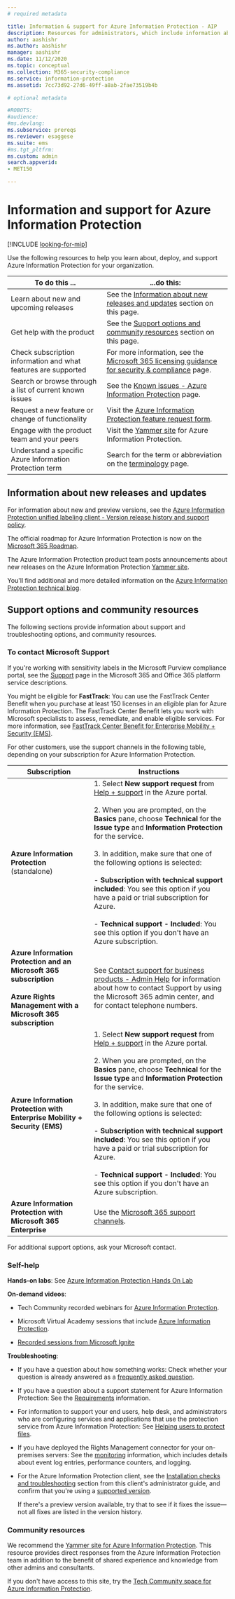 ```yaml
---
# required metadata

title: Information & support for Azure Information Protection - AIP
description: Resources for administrators, which include information about new releases, support options, and how to contact Microsoft to report a problem. 
author: aashishr
ms.author: aashishr
manager: aashishr
ms.date: 11/12/2020
ms.topic: conceptual
ms.collection: M365-security-compliance
ms.service: information-protection
ms.assetid: 7cc73d92-27d6-49ff-a8ab-2fae73519b4b

# optional metadata

#ROBOTS:
#audience:
#ms.devlang:
ms.subservice: prereqs
ms.reviewer: esaggese
ms.suite: ems
#ms.tgt_pltfrm:
ms.custom: admin
search.appverid:
- MET150

---
```


# Information and support for Azure Information Protection

[!INCLUDE [looking-for-mip](includes/looking-for-mip.md)]

Use the following resources to help you learn about, deploy, and support Azure Information Protection for your organization.

|To do this ...|...do this:|
|----------------|---------------|
|Learn about new and upcoming releases|See the [Information about new releases and updates](#information-about-new-releases-and-updates) section on this page.|
|Get help with the product|See the [Support options and community resources](#support-options-and-community-resources) section on this page.|
|Check subscription information and what features are supported|For more information, see the [Microsoft 365 licensing guidance for security & compliance](/office365/servicedescriptions/microsoft-365-service-descriptions/microsoft-365-tenantlevel-services-licensing-guidance/microsoft-365-security-compliance-licensing-guidance#information-protection) page.|
|Search or browse through a list of current known issues | See the [Known issues - Azure Information Protection](known-issues.md) page.
|Request a new feature or change of functionality|Visit the [Azure Information Protection feature request form](https://customervoice.microsoft.com/Pages/ResponsePage.aspx?id=v4j5cvGGr0GRqy180BHbRxOwaHW_l8dCpIFVq3iLzSFUQzA0NVJNMktLOE5KRzVYS1VaU0VDVlZURS4u).|
|Engage with the product team and your peers|Visit the [Yammer site](https://www.yammer.com/AskIPTeam) for Azure Information Protection.|
|Understand a specific Azure Information Protection term|Search for the term or abbreviation on the [terminology](terminology.md) page.|

## Information about new releases and updates

For information about new and preview versions, see the [Azure Information Protection unified labeling client - Version release history and support policy](/purview/information-protection/information-protection-client-relnotes).

The official roadmap for Azure Information Protection is now on the [Microsoft 365 Roadmap](https://www.microsoft.com/microsoft-365/roadmap?&filters=Azure%20Information%20Protection%2CO365%20Information%20Protection#owRoadmapMainContent).

The Azure Information Protection product team posts announcements about new releases on the Azure Information Protection [Yammer site](https://www.yammer.com/AskIPTeam).

You'll find additional and more detailed information on the [Azure Information Protection technical blog](https://aka.ms/AIPblog). 

## Support options and community resources
The following sections provide information about support and troubleshooting options, and community resources.

### To contact Microsoft Support

If you're working with sensitivity labels in the Microsoft Purview compliance portal, see the [Support](/office365/servicedescriptions/office-365-platform-service-description/support) page in the Microsoft 365 and Office 365 platform service descriptions.

You might be eligible for **FastTrack**: You can use the FastTrack Center Benefit when you purchase at least 150 licenses in an eligible plan for Azure Information Protection. The FastTrack Center Benefit lets you work with Microsoft specialists to assess, remediate, and enable eligible services. For more information, see [FastTrack Center Benefit for Enterprise Mobility + Security (EMS)](/enterprise-mobility-security/Solutions/fasttrack-center-benefit-process-for-enterprise-mobility-suite-ems).

For other customers, use the support channels in the following table, depending on your subscription for Azure Information Protection.

|Subscription|Instructions|
|----------------|---------------|
|**Azure Information Protection** (standalone)|1. Select **New support request** from [Help + support](https://portal.azure.com/#blade/Microsoft_Azure_Support/HelpAndSupportBlade) in the Azure portal.<br /><br />2. When you are prompted, on the **Basics** pane, choose **Technical** for the **Issue type** and **Information Protection** for the service. <br /><br />3. In addition, make sure that one of the following options is selected:<br /><br />- **Subscription with technical support included**: You see this option if you have a paid or trial subscription for Azure.<br /><br /> - **Technical support - Included**: You see this option if you don't have an Azure subscription.|
|**Azure Information Protection and an Microsoft 365 subscription**<br /><br />**Azure Rights Management with a Microsoft 365 subscription**|See [Contact support for business products - Admin Help](https://support.office.com/article/32a17ca7-6fa0-4870-8a8d-e25ba4ccfd4b) for information about how to contact Support by using the Microsoft 365 admin center, and for contact telephone numbers.|
|**Azure Information Protection with Enterprise Mobility + Security (EMS)**|1. Select **New support request** from [Help + support](https://portal.azure.com/#blade/Microsoft_Azure_Support/HelpAndSupportBlade) in the Azure portal.<br /><br />2. When you are prompted, on the **Basics** pane, choose **Technical** for the **Issue type** and **Information Protection** for the service. <br /><br />3. In addition, make sure that one of the following options is selected:<br /><br />- **Subscription with technical support included**: You see this option if you have a paid or trial subscription for Azure.<br /><br /> - **Technical support - Included**: You see this option if you don't have an Azure subscription.|
|**Azure Information Protection with Microsoft 365 Enterprise**|Use the [Microsoft 365 support channels](https://support.office.com/article/32a17ca7-6fa0-4870-8a8d-e25ba4ccfd4b).|

For additional support options, ask your Microsoft contact. 


### Self-help

**Hands-on labs**: See [Azure Information Protection Hands On Lab](https://techcommunity.microsoft.com/t5/Azure-Information-Protection/Azure-Information-Protection-Hands-On-Lab/ba-p/265433)

**On-demand videos**:

- Tech Community recorded webinars for [Azure Information Protection](https://techcommunity.microsoft.com/t5/Azure-Information-Protection/AIP-Webinar-Recordings/m-p/364014).

- Microsoft Virtual Academy sessions that include [Azure Information Protection](https://mva.microsoft.com/search/SearchResults.aspx#!q=Azure%20Information%20protection).

- [Recorded sessions from Microsoft Ignite](what-is-information-protection.md#additional-resources)

**Troubleshooting**:

- If you have a question about how something works: Check whether your question is already answered as a [frequently asked question](faqs.md).

- If you have a question about a support statement for Azure Information Protection: See the [Requirements](requirements.md) information.

- For information to support your end users, help desk, and administrators who are configuring services and applications that use the protection service from Azure Information Protection: See [Helping users to protect files](help-users.md).

- If you have deployed the Rights Management connector for your on-premises servers: See the [monitoring](monitor-rms-connector.md) information, which includes details about event log entries, performance counters, and logging.

- For the Azure Information Protection client, see the [Installation checks and troubleshooting](./rms-client/clientv2-admin-guide.md#installation-checks-and-troubleshooting) section from this client's administrator guide, and confirm that you're using a [supported version](./rms-client/unifiedlabelingclient-version-release-history.md#servicing-information-and-timelines). 

    If there's a preview version available, try that to see if it fixes the issue—not all fixes are listed in the version history.
    
### Community resources

We recommend the [Yammer site for Azure Information Protection](https://www.yammer.com/AskIPTeam). This resource provides direct responses from the Azure Information Protection team in addition to the benefit of shared experience and knowledge from other admins and consultants.

If you don't have access to this site, try the [Tech Community space for Azure Information Protection](https://techcommunity.microsoft.com/t5/Azure-Information-Protection/bd-p/Azure-Information-Protection).
